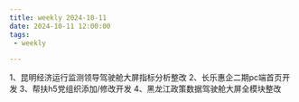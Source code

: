 ```yaml
---
title: weekly 2024-10-11
date: 2024-10-11 12:00:00
tags:
 - weekly

---
```

1、昆明经济运行监测领导驾驶舱大屏指标分析整改
2、长乐惠企二期pc端首页开发
3、帮扶h5党组织添加/修改开发
4、黑龙江政策数据驾驶舱大屏全模块整改